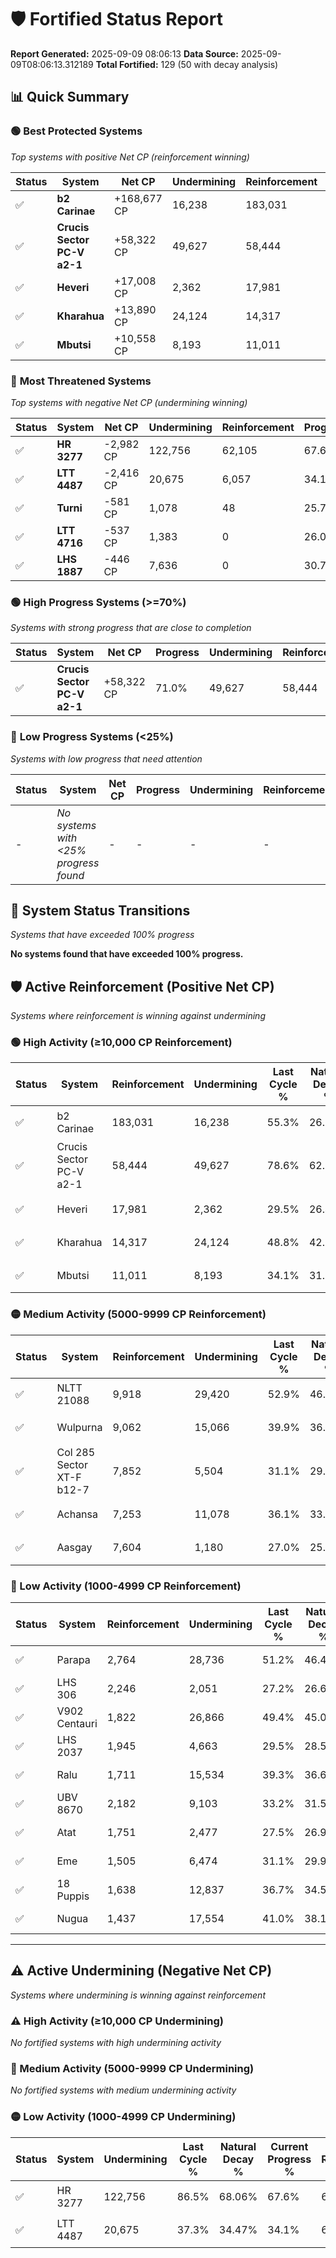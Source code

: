# 🛡️ Fortified Status Report

**Report Generated:** 2025-09-09 08:06:13
**Data Source:** 2025-09-09T08:06:13.312189
**Total Fortified:** 129 (50 with decay analysis)

## 📊 Quick Summary

### 🟢 **Best Protected Systems**
*Top systems with positive Net CP (reinforcement winning)*

| Status | System | Net CP | Undermining | Reinforcement | Progress |
|--------|--------|--------|-------------|---------------|----------|
| ✅ | **b2 Carinae** | +168,677 CP | 16,238 | 183,031 | 52.8% |
| ✅ | **Crucis Sector PC-V a2-1** | +58,322 CP | 49,627 | 58,444 | 71.0% |
| ✅ | **Heveri** | +17,008 CP | 2,362 | 17,981 | 29.1% |
| ✅ | **Kharahua** | +13,890 CP | 24,124 | 14,317 | 45.1% |
| ✅ | **Mbutsi** | +10,558 CP | 8,193 | 11,011 | 32.8% |

### 🔴 **Most Threatened Systems**
*Top systems with negative Net CP (undermining winning)*

| Status | System | Net CP | Undermining | Reinforcement | Progress |
|--------|--------|--------|-------------|---------------|----------|
| ✅ | **HR 3277** | -2,982 CP | 122,756 | 62,105 | 67.6% |
| ✅ | **LTT 4487** | -2,416 CP | 20,675 | 6,057 | 34.1% |
| ✅ | **Turni** | -581 CP | 1,078 | 48 | 25.7% |
| ✅ | **LTT 4716** | -537 CP | 1,383 | 0 | 26.0% |
| ✅ | **LHS 1887** | -446 CP | 7,636 | 0 | 30.7% |

### 🟢 **High Progress Systems (>=70%)**
*Systems with strong progress that are close to completion*

| Status | System | Net CP | Progress | Undermining | Reinforcement |
|--------|--------|--------|----------|-------------|---------------|
| ✅ | **Crucis Sector PC-V a2-1** | +58,322 CP | 71.0% | 49,627 | 58,444 |

### 🔴 **Low Progress Systems (<25%)**
*Systems with low progress that need attention*

| Status | System | Net CP | Progress | Undermining | Reinforcement |
|--------|--------|--------|----------|-------------|---------------|
| - | *No systems with <25% progress found* | - | - | - | - |
## 🔄 System Status Transitions
*Systems that have exceeded 100% progress*

**No systems found that have exceeded 100% progress.**

## 🛡️ Active Reinforcement (Positive Net CP)
*Systems where reinforcement is winning against undermining*

### 🟢 High Activity (≥10,000 CP Reinforcement)

| Status | System | Reinforcement | Undermining | Last Cycle % | Natural Decay % | Current Progress % | Current CP | Net CP | Activity |
|--------|--------|---------------|-------------|--------------|-----------------|-------------------|------------|--------|----------|
| ✅ | b2 Carinae | 183,031 | 16,238 | 55.3% | 26.85% | 52.8% | 343,200 | +168,677 | 🟢 High Reinforcement |
| ✅ | Crucis Sector PC-V a2-1 | 58,444 | 49,627 | 78.6% | 62.03% | 71.0% | 461,500 | +58,322 | 🟢 High Reinforcement |
| ✅ | Heveri | 17,981 | 2,362 | 29.5% | 26.48% | 29.1% | 189,150 | +17,008 | 🟢 High Reinforcement |
| ✅ | Kharahua | 14,317 | 24,124 | 48.8% | 42.96% | 45.1% | 293,150 | +13,890 | 🟢 High Reinforcement |
| ✅ | Mbutsi | 11,011 | 8,193 | 34.1% | 31.18% | 32.8% | 213,199 | +10,558 | 🟢 High Reinforcement |

### 🟡 Medium Activity (5000-9999 CP Reinforcement)

| Status | System | Reinforcement | Undermining | Last Cycle % | Natural Decay % | Current Progress % | Current CP | Net CP | Activity |
|--------|--------|---------------|-------------|--------------|-----------------|-------------------|------------|--------|----------|
| ✅ | NLTT 21088 | 9,918 | 29,420 | 52.9% | 46.93% | 48.4% | 314,600 | +9,563 | 🟡 Medium Reinforcement |
| ✅ | Wulpurna | 9,062 | 15,066 | 39.9% | 36.27% | 37.6% | 244,400 | +8,635 | 🟡 Medium Reinforcement |
| ✅ | Col 285 Sector XT-F b12-7 | 7,852 | 5,504 | 31.1% | 29.17% | 30.3% | 196,950 | +7,369 | 🟡 Medium Reinforcement |
| ✅ | Achansa | 7,253 | 11,078 | 36.1% | 33.35% | 34.4% | 223,599 | +6,853 | 🟡 Medium Reinforcement |
| ✅ | Aasgay | 7,604 | 1,180 | 27.0% | 25.75% | 26.8% | 174,200 | +6,821 | 🟡 Medium Reinforcement |

### 🔴 Low Activity (1000-4999 CP Reinforcement)

| Status | System | Reinforcement | Undermining | Last Cycle % | Natural Decay % | Current Progress % | Current CP | Net CP | Activity |
|--------|--------|---------------|-------------|--------------|-----------------|-------------------|------------|--------|----------|
| ✅ | Parapa | 2,764 | 28,736 | 51.2% | 46.43% | 46.8% | 304,200 | +2,416 | 🔵 Low Reinforcement |
| ✅ | LHS 306 | 2,246 | 2,051 | 27.2% | 26.63% | 26.9% | 174,849 | +1,777 | 🔵 Low Reinforcement |
| ✅ | V902 Centauri | 1,822 | 26,866 | 49.4% | 45.07% | 45.3% | 294,450 | +1,504 | 🔵 Low Reinforcement |
| ✅ | LHS 2037 | 1,945 | 4,663 | 29.5% | 28.57% | 28.8% | 187,200 | +1,495 | 🔵 Low Reinforcement |
| ✅ | Ralu | 1,711 | 15,534 | 39.3% | 36.69% | 36.9% | 239,850 | +1,379 | 🔵 Low Reinforcement |
| ✅ | UBV 8670 | 2,182 | 9,103 | 33.2% | 31.59% | 31.8% | 206,700 | +1,378 | 🔵 Low Reinforcement |
| ✅ | Atat | 1,751 | 2,477 | 27.5% | 26.91% | 27.1% | 176,150 | +1,239 | 🔵 Low Reinforcement |
| ✅ | Eme | 1,505 | 6,474 | 31.1% | 29.93% | 30.1% | 195,650 | +1,089 | 🔵 Low Reinforcement |
| ✅ | 18 Puppis | 1,638 | 12,837 | 36.7% | 34.53% | 34.7% | 225,550 | +1,086 | 🔵 Low Reinforcement |
| ✅ | Nugua | 1,437 | 17,554 | 41.0% | 38.14% | 38.3% | 248,949 | +1,049 | 🔵 Low Reinforcement |


---

## ⚠️ Active Undermining (Negative Net CP)
*Systems where undermining is winning against reinforcement*

### ⚠️ High Activity (≥10,000 CP Undermining)

*No fortified systems with high undermining activity*

### 🔶 Medium Activity (5000-9999 CP Undermining)

*No fortified systems with medium undermining activity*

### 🟡 Low Activity (1000-4999 CP Undermining)

| Status | System | Undermining | Last Cycle % | Natural Decay % | Current Progress % | Reinforcement | Current CP | Net CP | Activity |
|--------|--------|-------------|--------------|-----------------|-------------------|---------------|------------|--------|----------|
| ✅ | HR 3277 | 122,756 | 86.5% | 68.06% | 67.6% | 62,105 | 439,399 | -2,982 | 🟡 Low Undermining |
| ✅ | LTT 4487 | 20,675 | 37.3% | 34.47% | 34.1% | 6,057 | 221,650 | -2,416 | 🟡 Low Undermining |
